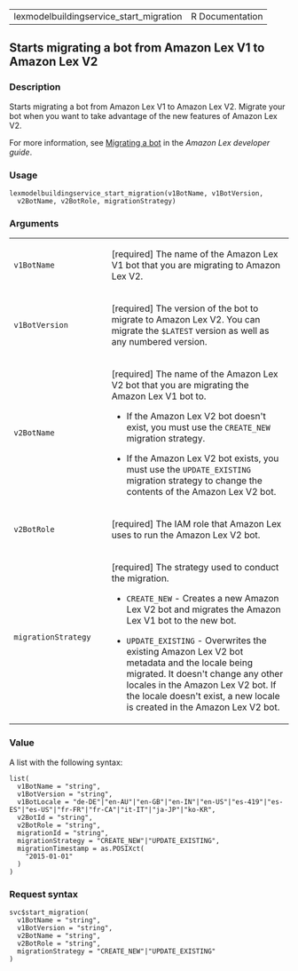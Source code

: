 <table style="width: 100%;">
<tbody>
<tr class="odd">
<td>lexmodelbuildingservice_start_migration</td>
<td style="text-align: right;">R Documentation</td>
</tr>
</tbody>
</table>

## Starts migrating a bot from Amazon Lex V1 to Amazon Lex V2

### Description

Starts migrating a bot from Amazon Lex V1 to Amazon Lex V2. Migrate your
bot when you want to take advantage of the new features of Amazon Lex
V2.

For more information, see [Migrating a
bot](https://docs.aws.amazon.com/lex/latest/dg/migrate.html) in the
*Amazon Lex developer guide*.

### Usage

    lexmodelbuildingservice_start_migration(v1BotName, v1BotVersion,
      v2BotName, v2BotRole, migrationStrategy)

### Arguments

<table>
<colgroup>
<col style="width: 35%" />
<col style="width: 65%" />
</colgroup>
<tbody>
<tr class="odd">
<td><code
id="lexmodelbuildingservice_start_migration_:_v1BotName">v1BotName</code></td>
<td><p>[required] The name of the Amazon Lex V1 bot that you are
migrating to Amazon Lex V2.</p></td>
</tr>
<tr class="even">
<td><code
id="lexmodelbuildingservice_start_migration_:_v1BotVersion">v1BotVersion</code></td>
<td><p>[required] The version of the bot to migrate to Amazon Lex V2.
You can migrate the <code style="white-space: pre;">⁠$LATEST⁠</code>
version as well as any numbered version.</p></td>
</tr>
<tr class="odd">
<td><code
id="lexmodelbuildingservice_start_migration_:_v2BotName">v2BotName</code></td>
<td><p>[required] The name of the Amazon Lex V2 bot that you are
migrating the Amazon Lex V1 bot to.</p>
<ul>
<li><p>If the Amazon Lex V2 bot doesn't exist, you must use the
<code>CREATE_NEW</code> migration strategy.</p></li>
<li><p>If the Amazon Lex V2 bot exists, you must use the
<code>UPDATE_EXISTING</code> migration strategy to change the contents
of the Amazon Lex V2 bot.</p></li>
</ul></td>
</tr>
<tr class="even">
<td><code
id="lexmodelbuildingservice_start_migration_:_v2BotRole">v2BotRole</code></td>
<td><p>[required] The IAM role that Amazon Lex uses to run the Amazon
Lex V2 bot.</p></td>
</tr>
<tr class="odd">
<td><code
id="lexmodelbuildingservice_start_migration_:_migrationStrategy">migrationStrategy</code></td>
<td><p>[required] The strategy used to conduct the migration.</p>
<ul>
<li><p><code>CREATE_NEW</code> - Creates a new Amazon Lex V2 bot and
migrates the Amazon Lex V1 bot to the new bot.</p></li>
<li><p><code>UPDATE_EXISTING</code> - Overwrites the existing Amazon Lex
V2 bot metadata and the locale being migrated. It doesn't change any
other locales in the Amazon Lex V2 bot. If the locale doesn't exist, a
new locale is created in the Amazon Lex V2 bot.</p></li>
</ul></td>
</tr>
</tbody>
</table>

### Value

A list with the following syntax:

    list(
      v1BotName = "string",
      v1BotVersion = "string",
      v1BotLocale = "de-DE"|"en-AU"|"en-GB"|"en-IN"|"en-US"|"es-419"|"es-ES"|"es-US"|"fr-FR"|"fr-CA"|"it-IT"|"ja-JP"|"ko-KR",
      v2BotId = "string",
      v2BotRole = "string",
      migrationId = "string",
      migrationStrategy = "CREATE_NEW"|"UPDATE_EXISTING",
      migrationTimestamp = as.POSIXct(
        "2015-01-01"
      )
    )

### Request syntax

    svc$start_migration(
      v1BotName = "string",
      v1BotVersion = "string",
      v2BotName = "string",
      v2BotRole = "string",
      migrationStrategy = "CREATE_NEW"|"UPDATE_EXISTING"
    )
